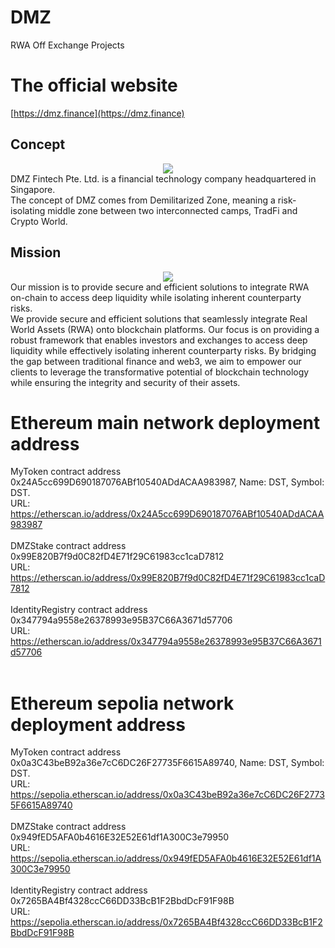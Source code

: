 # DMZ
RWA Off Exchange Projects

# The official website
[https://dmz.finance](https://dmz.finance)

## Concept
<div align="center"><img src="https://dmz.finance/img/about1.c461ac8c.png"></div>
DMZ Fintech Pte. Ltd. is a financial technology company headquartered in Singapore.<br>
The concept of DMZ comes from Demilitarized Zone, meaning a risk-isolating middle zone between two interconnected camps, TradFi and Crypto World.

## Mission
<div align="center"><img src="https://dmz.finance/img/about2.96482ae4.png"></div>
Our mission is to provide secure and efficient solutions to integrate RWA on-chain to access deep liquidity while isolating inherent counterparty risks.<br>
We provide secure and efficient solutions that seamlessly integrate Real World Assets (RWA) onto blockchain platforms. Our focus is on providing a robust framework that enables investors and exchanges to access deep liquidity while effectively isolating inherent counterparty risks. By bridging the gap between traditional finance and web3, we aim to empower our clients to leverage the transformative potential of blockchain technology while ensuring the integrity and security of their assets.<br>

# Ethereum main network deployment address
MyToken contract address 0x24A5cc699D690187076ABf10540ADdACAA983987, Name: DST, Symbol: DST. <br>URL: https://etherscan.io/address/0x24A5cc699D690187076ABf10540ADdACAA983987<br><br>
DMZStake contract address 0x99E820B7f9d0C82fD4E71f29C61983cc1caD7812 <br>URL: https://etherscan.io/address/0x99E820B7f9d0C82fD4E71f29C61983cc1caD7812<br><br>
IdentityRegistry contract address 0x347794a9558e26378993e95B37C66A3671d57706 <br>URL: https://etherscan.io/address/0x347794a9558e26378993e95B37C66A3671d57706<br><br>

# Ethereum sepolia network deployment address
MyToken contract address 0x0a3C43beB92a36e7cC6DC26F27735F6615A89740, Name: DST, Symbol: DST. <br>URL: https://sepolia.etherscan.io/address/0x0a3C43beB92a36e7cC6DC26F27735F6615A89740<br><br>
DMZStake contract address 0x949fED5AFA0b4616E32E52E61df1A300C3e79950 <br>URL: https://sepolia.etherscan.io/address/0x949fED5AFA0b4616E32E52E61df1A300C3e79950<br><br>
IdentityRegistry contract address 0x7265BA4Bf4328ccC66DD33BcB1F2BbdDcF91F98B <br>URL: https://sepolia.etherscan.io/address/0x7265BA4Bf4328ccC66DD33BcB1F2BbdDcF91F98B<br><br>
